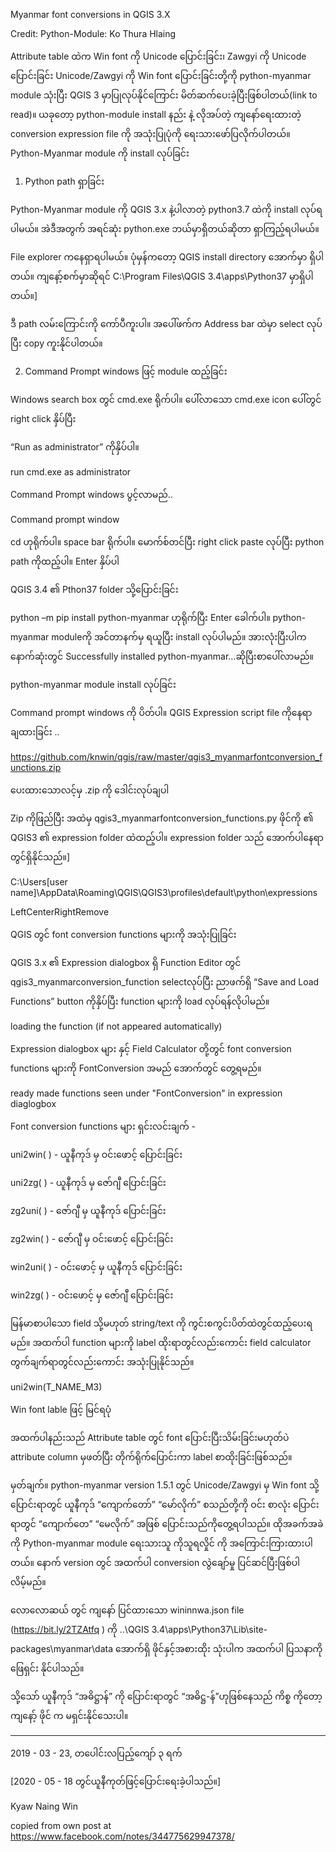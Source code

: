 Myanmar font conversions in QGIS 3.X

Credit: Python-Module: Ko Thura Hlaing

 

Attribute table ထဲက Win font ကို Unicode ပြောင်းခြင်း၊ Zawgyi ကို Unicode ပြောင်းခြင်း Unicode/Zawgyi ကို Win font ပြောင်းခြင်းတို့ကို python-myanmar module သုံးပြီး QGIS 3 မှာပြုလုပ်နိုင်ကြောင်း မိတ်ဆက်ပေးခဲ့ပြီးဖြစ်ပါတယ်(link to read)။ ယခုတော့ python-module install နည်း  နဲ့ လိုအပ်တဲ့ ကျနော်ရေးထားတဲ့ conversion expression file ကို အသုံးပြုပုံကို ရေးသားဖော်ပြလိုက်ပါတယ်။
Python-Myanmar module ကို install လုပ်ခြင်း

 

1. Python path ရှာခြင်း

 

Python-Myanmar module ကို QGIS 3.x နဲ့ပါလာတဲ့ python3.7 ထဲကို install လုပ်ရပါမယ်။ အဲဒီအတွက် အရင်ဆုံး python.exe ဘယ်မှာရှိတယ်ဆိုတာ ရှာကြည့်ရပါမယ်။

 

File explorer ကနေရှာရပါမယ်။ ပုံမှန်ကတော့ QGIS install directory အောက်မှာ ရှိပါတယ်။ ကျနော့်စက်မှာဆိုရင် C:\Program Files\QGIS 3.4\apps\Python37 မှာရှိပါတယ်။]

 

 

 

 

 

ဒီ path လမ်းကြောင်းကို ကော်ပီကူးပါ။ အပေါ်ဖက်က Address bar ထဲမှာ select လုပ်ပြီး copy ကူးနိုင်ပါတယ်။

 

2. Command Prompt windows ဖြင့် module ထည့်ခြင်း

 

Windows search box တွင် cmd.exe ရိုက်ပါ။ ပေါ်လာသော cmd.exe icon ပေါ်တွင် right click နှိပ်ပြီး 

 

“Run as administrator” ကိုနှိပ်ပါ။ 

 

run cmd.exe as administrator

 

Command Prompt windows ပွင့်လာမည်..

 

Command prompt window

 

cd ဟုရိုက်ပါ။ space bar ရိုက်ပါ။ မောက်စ်တင်ပြီး right click paste လုပ်ပြီး python path ကိုထည့်ပါ။ Enter နှိပ်ပါ 

 

QGIS 3.4 ၏ Pthon37 folder သို့ပြောင်းခြင်း

 

python –m pip install python-myanmar ဟုရိုက်ပြီး Enter ခေါက်ပါ။ python-myanmar moduleကို အင်တာနက်မှ ရယူပြီး install လုပ်ပါမည်။ အားလုံးပြီးပါက နောက်ဆုံးတွင် Successfully installed python-myanmar…ဆိုပြီးစာပေါ်လာမည်။ 

 

python-myanmar module install လုပ်ခြင်း

 

Command prompt windows ကို ပိတ်ပါ။
QGIS Expression script file ကိုနေရာချထားခြင်း ..

 

https://github.com/knwin/qgis/raw/master/qgis3_myanmarfontconversion_functions.zip

 

ပေးထားသောလင့်မှ .zip ကို ဒေါင်းလုပ်ချပါ

 

Zip ကိုဖြည်ပြီး အထဲမှ qgis3_myanmarfontconversion_functions.py ဖိုင်ကို ၏ QGIS3 ၏ expression folder ထဲထည့်ပါ။ expression folder သည် အောက်ပါနေရာတွင်ရှိနိုင်သည်။]

 

C:\Users\[user name]\AppData\Roaming\QGIS\QGIS3\profiles\default\python\expressions

 

LeftCenterRightRemove

 

QGIS တွင် font conversion functions များကို အသုံးပြုခြင်း

 

QGIS 3.x ၏ Expression dialogbox ရှိ Function Editor တွင် qgis3_myanmarconversion_function selectလုပ်ပြီး ညာဖက်ရှိ “Save and Load Functions” button  ကိုနှိပ်ပြီး function များကို load လုပ်ရန်လိုပါမည်။

 

loading the function (if  not appeared automatically)

 

Expression dialogbox များ နှင့် Field Calculator တို့တွင် font conversion functions များကို FontConversion အမည် အောက်တွင် တွေ့ရမည်။ 

 

ready made functions seen under "FontConversion" in expression diaglogbox

 

Font conversion functions များ ရှင်းလင်းချက် - 

uni2win( )  - ယူနီကုဒ် မှ ဝင်းဖောင့် ပြောင်းခြင်း

uni2zg( ) - ယူနီကုဒ် မှ ဇော်ဂျီ ပြောင်းခြင်း

zg2uni( )  - ဇော်ဂျီ မှ ယူနီကုဒ် ပြောင်းခြင်း

zg2win( )  - ဇော်ဂျီ မှ ဝင်းဖောင့် ပြောင်းခြင်း

win2uni( ) - ဝင်းဖောင့် မှ ယူနီကုဒ် ပြောင်းခြင်း

win2zg( )  - ဝင်းဖောင့် မှ ဇော်ဂျီ ပြောင်းခြင်း

 

မြန်မာစာပါသော field သို့မဟုတ် string/text ကို ကွင်းစကွင်းပိတ်ထဲတွင်ထည့်ပေးရမည်။ အထက်ပါ function များကို label ထိုးရာတွင်လည်းကောင်း field calculator တွက်ချက်ရာတွင်လည်းကောင်း အသုံးပြုနိုင်သည်။

 

uni2win(T_NAME_M3)

 

Win font lable ဖြင့် မြင်ရပုံ

 

အထက်ပါနည်းသည် Attribute table တွင် font ပြောင်းပြီးသိမ်းခြင်းမဟုတ်ပဲ attribute column မှဖတ်ပြီး တိုက်ရိုက်ပြောင်းကာ label စာထိုးခြင်းဖြစ်သည်။

 

မှတ်ချက်။ python-myanmar version 1.5.1 တွင် Unicode/Zawgyi မှ Win font သို့ ပြောင်းရာတွင် ယူနီကုဒ် “ကျောက်တော်” “မော်လိုက်” စသည်တို့ကို ဝင်း စာလုံး ပြောင်းရာတွင် “ကျောက်တေ” “မေလိုက်” အဖြစ် ပြောင်းသည်ကိုတွေ့ရပါသည်။ ထိုအခက်အခဲကို Python-myanmar module ရေးသားသူ ကိုသူရလှိုင် ကို အကြောင်းကြားထားပါတယ်။ နောက် version တွင် အထက်ပါ conversion လွဲချော်မှု ပြင်ဆင်ပြီးဖြစ်ပါလိမ့်မည်။ 

 

လောလောဆယ် တွင် ကျနော် ပြင်ထားသော wininnwa.json file (https://bit.ly/2TZAtfq ) ကို ..\QGIS 3.4\apps\Python37\Lib\site-packages\myanmar\data အောက်ရှိ ဖိုင်နှင့်အစားထိုး သုံးပါက အထက်ပါ ပြသနာကို ဖြေရှင်း နိုင်ပါသည်။

 

သို့သော် ယူနီကုဒ် “အဓိဋ္ဌာန်” ကို ပြောင်းရာတွင် “အဓိဋ္ဌ-န်”ဟုဖြစ်နေသည် ကိစ္စ ကိုတော့ ကျနော့် ဖိုင် က မရှင်းနိုင်သေးပါ။

 

--------------------------------

 

2019 - 03 - 23, တပေါင်းလပြည့်ကျော် ၃ ရက်

 

[2020 - 05 - 18 တွင်ယူနီကုတ်ဖြင့်ပြောင်းရေးခဲ့ပါသည်။]

 

Kyaw Naing Win

 
copied from own post at https://www.facebook.com/notes/344775629947378/
